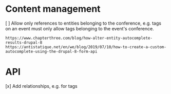 # Content management

[ ] Allow only references to entities belonging to the conference, e.g. tags on
    an event must only allow tags belonging to the event's conference.

    https://www.chapterthree.com/blog/how-alter-entity-autocomplete-results-drupal-8
    https://antistatique.net/en/we/blog/2019/07/10/how-to-create-a-custom-autocomplete-using-the-drupal-8-form-api

# API

[x] Add relationships, e.g. for tags
